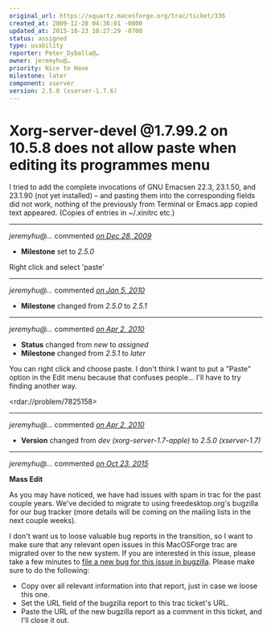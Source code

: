 ```yaml
---
original_url: https://xquartz.macosforge.org/trac/ticket/336
created_at: 2009-12-28 04:36:01 -0800
updated_at: 2015-10-23 10:27:29 -0700
status: assigned
type: usability
reporter: Peter_Dyballa@…
owner: jeremyhu@…
priority: Nice to Have
milestone: later
component: xserver
version: 2.5.0 (xserver-1.7.6)
---
```


Xorg-server-devel @1.7.99.2 on 10.5.8 does not allow paste when editing its programmes menu
===========================================================================================


I tried to add the complete invocations of GNU Emacsen 22.3, 23.1.50, and 23.1.90 (not yet installed) – and pasting them into the corresponding fields did not work, nothing of the previously from Terminal or Emacs.app copied text appeared. (Copies of entries in ~/.xinitrc etc.)



---

*jeremyhu@…* commented *[on Dec 28, 2009](https://xquartz.macosforge.org/trac/ticket/336#comment:1 "December 28, 2009 at 9:21 AM PST")*

-   **Milestone** set to *2.5.0*

Right click and select 'paste'



---

*jeremyhu@…* commented *[on Jan 5, 2010](https://xquartz.macosforge.org/trac/ticket/336#comment:2 "January 5, 2010 at 7:09 PM PST")*

-   **Milestone** changed from *2.5.0* to *2.5.1*



---

*jeremyhu@…* commented *[on Apr 2, 2010](https://xquartz.macosforge.org/trac/ticket/336#comment:3 "April 2, 2010 at 11:08 PM PDT")*

-   **Status** changed from *new* to *assigned*
-   **Milestone** changed from *2.5.1* to *later*

You can right click and choose paste. I don't think I want to put a "Paste" option in the Edit menu because that confuses people... I'll have to try finding another way.

&lt;rdar://problem/7825158&gt;



---

*jeremyhu@…* commented *[on Apr 2, 2010](https://xquartz.macosforge.org/trac/ticket/336#comment:4 "April 2, 2010 at 11:53 PM PDT")*

-   **Version** changed from *dev (xorg-server-1.7-apple)* to *2.5.0 (xserver-1.7)*



---

*jeremyhu@…* commented *[on Oct 23, 2015](https://xquartz.macosforge.org/trac/ticket/336#comment:423 "October 23, 2015 at 10:27 AM PDT")*

**Mass Edit**

As you may have noticed, we have had issues with spam in trac for the past couple years. We've decided to migrate to using freedesktop.org's bugzilla for our bug tracker (more details will be coming on the mailing lists in the next couple weeks).

I don't want us to loose valuable bug reports in the transition, so I want to make sure that any relevant open issues in this MacOSForge trac are migrated over to the new system. If you are interested in this issue, please take a few minutes to [file a new bug for this issue in bugzilla](https://bugs.freedesktop.org/enter_bug.cgi?product=XQuartz&component=New%20Bugs). Please make sure to do the following:

-   Copy over all relevant information into that report, just in case we loose this one.
-   Set the URL field of the bugzilla report to this trac ticket's URL.
-   Paste the URL of the new bugzilla report as a comment in this ticket, and I'll close it out.



